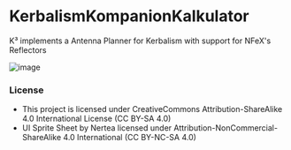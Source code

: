 # KerbalismKompanionKalkulator 
K³ implements a Antenna Planner for Kerbalism with support for NFeX's Reflectors

![image](https://i.imgur.com/Eh2V3Yf.png "Planner GUI")

### License
* This project is licensed under CreativeCommons Attribution-ShareAlike 4.0 International License (CC BY-SA 4.0)
* UI Sprite Sheet by Nertea licensed under Attribution-NonCommercial-ShareAlike 4.0 International (CC BY-NC-SA 4.0)

 
